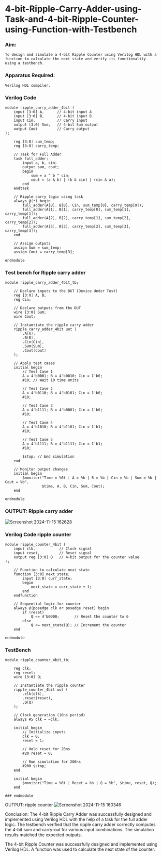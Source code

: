 # 4-bit-Ripple-Carry-Adder-using-Task-and-4-bit-Ripple-Counter-using-Function-with-Testbench
### Aim:
```To design and simulate a 4-bit Ripple Carry Adder using Verilog HDL with a task to implement the full adder functionality and verify its output using a testbench.
To design and simulate a 4-bit Ripple Counter using Verilog HDL with a function to calculate the next state and verify its functionality using a testbench.
```
### Apparatus Required:
```Computer with Vivado or any Verilog simulation software.
Verilog HDL compiler.
```

### Verilog Code
```
module ripple_carry_adder_4bit (
    input [3:0] A,      // 4-bit input A
    input [3:0] B,      // 4-bit input B
    input Cin,          // Carry input
    output [3:0] Sum,   // 4-bit Sum output
    output Cout         // Carry output
);

    reg [3:0] sum_temp;
    reg [3:0] carry_temp;

    // Task for Full Adder
    task full_adder;
        input a, b, cin;
        output sum, cout;
        begin
            sum = a ^ b ^ cin;
            cout = (a & b) | (b & cin) | (cin & a);
        end
    endtask

    // Ripple carry logic using task
    always @(*) begin
        full_adder(A[0], B[0], Cin, sum_temp[0], carry_temp[0]);
        full_adder(A[1], B[1], carry_temp[0], sum_temp[1], carry_temp[1]);
        full_adder(A[2], B[2], carry_temp[1], sum_temp[2], carry_temp[2]);
        full_adder(A[3], B[3], carry_temp[2], sum_temp[3], carry_temp[3]);
    end

    // Assign outputs
    assign Sum = sum_temp;
    assign Cout = carry_temp[3];

endmodule
```

### Test bench for Ripple carry adder

```
module ripple_carry_adder_4bit_tb;

    // Declare inputs to the DUT (Device Under Test)
    reg [3:0] A, B;
    reg Cin;
    
    // Declare outputs from the DUT
    wire [3:0] Sum;
    wire Cout;

    // Instantiate the ripple carry adder
    ripple_carry_adder_4bit uut (
        .A(A),
        .B(B),
        .Cin(Cin),
        .Sum(Sum),
        .Cout(Cout)
    );

    // Apply test cases
    initial begin
        // Test Case 1
        A = 4'b0001; B = 4'b0010; Cin = 1'b0;
        #10; // Wait 10 time units

        // Test Case 2
        A = 4'b0110; B = 4'b0101; Cin = 1'b0;
        #10;

        // Test Case 3
        A = 4'b1111; B = 4'b0001; Cin = 1'b0;
        #10;

        // Test Case 4
        A = 4'b1010; B = 4'b1101; Cin = 1'b1;
        #10;

        // Test Case 5
        A = 4'b1111; B = 4'b1111; Cin = 1'b1;
        #10;

        $stop; // End simulation
    end

    // Monitor output changes
    initial begin
        $monitor("Time = %0t | A = %b | B = %b | Cin = %b | Sum = %b | Cout = %b", 
                 $time, A, B, Cin, Sum, Cout);
    end

endmodule
```
### OUTPUT: Ripple carry adder
![Screenshot 2024-11-15 162628](https://github.com/user-attachments/assets/dc9f1266-e2c0-4eb4-b689-cabb3f83d49f)

###  Verilog Code ripple counter
```
module ripple_counter_4bit (
    input clk,           // Clock signal
    input reset,         // Reset signal
    output reg [3:0] Q   // 4-bit output for the counter value
);

    // Function to calculate next state
    function [3:0] next_state;
        input [3:0] curr_state;
        begin
            next_state = curr_state + 1;
        end
    endfunction

    // Sequential logic for counter
    always @(posedge clk or posedge reset) begin
        if (reset)
            Q <= 4'b0000;       // Reset the counter to 0
        else
            Q <= next_state(Q); // Increment the counter
    end

endmodule
```
### TestBench
```
module ripple_counter_4bit_tb;

    reg clk;
    reg reset;
    wire [3:0] Q;

    // Instantiate the ripple counter
    ripple_counter_4bit uut (
        .clk(clk),
        .reset(reset),
        .Q(Q)
    );

    // Clock generation (10ns period)
    always #5 clk = ~clk;

    initial begin
        // Initialize inputs
        clk = 0;
        reset = 1;

        // Hold reset for 20ns
        #20 reset = 0;

        // Run simulation for 200ns
        #200 $stop;
    end

    initial begin
        $monitor("Time = %0t | Reset = %b | Q = %b", $time, reset, Q);
    end

### endmodule
```
OUTPUT: ripple counter
![Screenshot 2024-11-15 160346](https://github.com/user-attachments/assets/65d3cc31-ddcd-413b-9471-a491546f46e1)



Conclusion:
The 4-bit Ripple Carry Adder was successfully designed and implemented using Verilog HDL with the help of a task for the full adder logic. The testbench verified that the ripple carry adder correctly computes the 4-bit sum and carry-out for various input combinations. The simulation results matched the expected outputs.

The 4-bit Ripple Counter was successfully designed and implemented using Verilog HDL. A function was used to calculate the next state of the counter.

